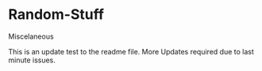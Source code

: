 # Random-Stuff
Miscelaneous 

This is an update test to the readme file. More Updates required due to last minute issues.
